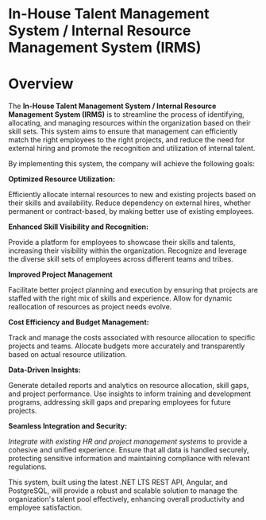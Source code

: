 # In-House Talent Management System / Internal Resource Management System (IRMS)
# Overview
<!--Develop a comprehensive web application that enables management to efficiently identify and allocate internal resources based on skill sets for both new and existing projects. This system aims to reduce the need for external hiring and promote the recognition and utilization of internal talent.-->
The **In-House Talent Management System / Internal Resource Management System (IRMS)** is to streamline the process of identifying, allocating, and managing resources within the organization based on their skill sets. This system aims to ensure that management can efficiently match the right employees to the right projects, and reduce the need for external hiring and promote the recognition and utilization of internal talent.

By implementing this system, the company will achieve the following goals:

**Optimized Resource Utilization:**

Efficiently allocate internal resources to new and existing projects based on their skills and availability.
Reduce dependency on external hires, whether permanent or contract-based, by making better use of existing employees.

**Enhanced Skill Visibility and Recognition:**

Provide a platform for employees to showcase their skills and talents, increasing their visibility within the organization.
Recognize and leverage the diverse skill sets of employees across different teams and tribes.

**Improved Project Management**

Facilitate better project planning and execution by ensuring that projects are staffed with the right mix of skills and experience.
Allow for dynamic reallocation of resources as project needs evolve.

**Cost Efficiency and Budget Management:**

Track and manage the costs associated with resource allocation to specific projects and teams.
Allocate budgets more accurately and transparently based on actual resource utilization.

**Data-Driven Insights:**

Generate detailed reports and analytics on resource allocation, skill gaps, and project performance.
Use insights to inform training and development programs, addressing skill gaps and preparing employees for future projects.

**Seamless Integration and Security:**

*Integrate with existing HR and project management systems* to provide a cohesive and unified experience.
Ensure that all data is handled securely, protecting sensitive information and maintaining compliance with relevant regulations.

This system, built using the latest .NET LTS REST API, Angular, and PostgreSQL, will provide a robust and scalable solution to manage the organization's talent pool effectively, enhancing overall productivity and employee satisfaction.
